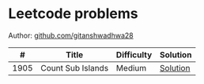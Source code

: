 # Leetcode problems

Author: [github.com/gitanshwadhwa28](https://github.com/gitanshwadhwa28)

\# | Title | Difficulty | Solution
---|---|---|---
1905 | Count Sub Islands | Medium | [Solution](1905.%20Count%20Sub%20Islands.cpp)

